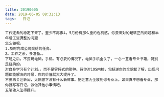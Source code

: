 ```yaml
---
title: 20190605
date: 2019-06-05 08:31:13
tags:   日记
---
```

    工作逐渐的稳定下来了。至少不再像4，5月份有那么重的危机感，你要面对的是转正的问题和半年后工资调整的问题
    怎么做呢。
    1.及时完成公司交给的任务。
    2。工作之余，多准备。。
    下班之后，不要玩电脑，手机。有必要的情况下，电脑手机全关了，一心一意看专业书籍，特别是经典的。
    对自身学习有个计划。。而不是零碎式的那种。待你对iOS内核，包括逆向的全貌都了解，出现问题都能解决的时候，你的价值就大大提升了。
    不要再关注新闻，太阳底下没有什么新鲜事。把注意力全放到你专业上。如果真不想看专业，那你就写写日记，做做其他小事情吧。
    五笔输入法得提升。
